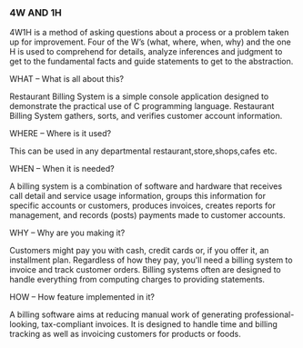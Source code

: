 ### 4W AND 1H ###

4W1H is a method of asking questions about a process or a problem taken up for improvement. Four of the W’s (what, where, when, why) and the one H is used to comprehend for details, analyze inferences and judgment to get to the fundamental facts and guide statements to get to the abstraction.

WHAT – What is all about this?

Restaurant Billing System is a simple console application designed to demonstrate the practical use of C programming language. Restaurant Billing System gathers, sorts, and verifies customer account information.

WHERE – Where is it used?

This can be used in any departmental restaurant,store,shops,cafes etc.

WHEN – When it is needed?

A billing system is a combination of software and hardware that receives call detail and service usage information, groups this information for specific accounts or customers, produces invoices, creates reports for management, and records (posts) payments made to customer accounts.

WHY – Why are you making it?

Customers might pay you with cash, credit cards or, if you offer it, an installment plan. Regardless of how they pay, you'll need a billing system to invoice and track customer orders. Billing systems often are designed to handle everything from computing charges to providing statements.

HOW – How feature implemented in it?

A billing software aims at reducing manual work of generating professional-looking, tax-compliant invoices. It is designed to handle time and billing tracking as well as invoicing customers for products or foods.

